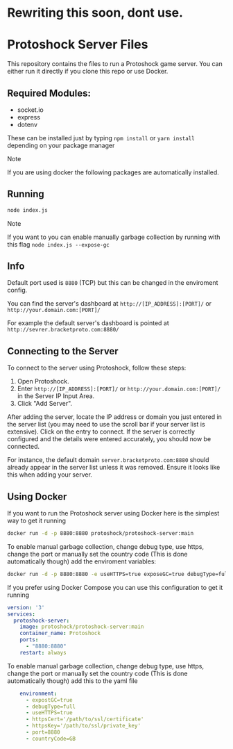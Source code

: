 # Rewriting this soon, dont use.


# Protoshock Server Files
This repository contains the files to run a Protoshock game server.
You can either run it directly if you clone this repo or use Docker.

## Required Modules:
- socket.io
- express
- dotenv
  
These can be installed just by typing ```npm install``` or ```yarn install``` depending on your package manager

> [!NOTE]
> If you are using docker the following packages are automatically installed.
## Running
```bash
node index.js
```

> [!NOTE]
> If you want to you can enable manually garbage collection by running with this flag ``node index.js --expose-gc``

## Info
Default port used is ``8880`` (TCP) but this can be changed in the enviroment config.

You can find the server's dashboard at ``http://[IP_ADDRESS]:[PORT]/`` or
``http://your.domain.com:[PORT]/``

For example the default server's dashboard is pointed at ``http://sevrer.bracketproto.com:8880/``

## Connecting to the Server

To connect to the server using Protoshock, follow these steps:

1. Open Protoshock.
2. Enter `http://[IP_ADDRESS]:[PORT]/` or `http://your.domain.com:[PORT]/` in the Server IP Input Area.
3. Click "Add Server".

After adding the server, locate the IP address or domain you just entered in the server list (you may need to use the scroll bar if your server list is extensive). Click on the entry to connect. If the server is correctly configured and the details were entered accurately, you should now be connected.

For instance, the default domain `server.bracketproto.com:8880` should already appear in the server list unless it was removed. Ensure it looks like this when adding your server.


## Using Docker

If you want to run the Protoshock server using Docker here is the simplest way to get it running
```bash
docker run -d -p 8880:8880 protoshock/protoshock-server:main
```

To enable manual garbage collection, change debug type, use https, change the port or manually set the country code (This is done automatically though) add the enviroment variables:
```bash
docker run -d -p 8880:8880 -e useHTTPS=true exposeGC=true debugType=full httpsCert='/path/to/ssl/certificate' httpsKey='/path/to/ssl/private_key' port=8880 protoshock/protoshock-server:main
```

If you prefer using Docker Compose you can use this configuration to get it running
```yml
version: '3'
services:
  protoshock-server:
    image: protoshock/protoshock-server:main
    container_name: Protoshock
    ports:
      - "8880:8880"
    restart: always
```

To enable manual garbage collection, change debug type, use https, change the port or manually set the country code (This is done automatically though) add this to the yaml file
```yml
    environment:
      - expostGC=true
      - debugType=full
      - useHTTPS=true
      - httpsCert='/path/to/ssl/certificate'
      - httpsKey='/path/to/ssl/private_key'
      - port=8880
      - countryCode=GB
```
